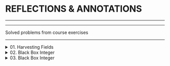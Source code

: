 # **REFLECTIONS & ANNOTATIONS**
----------
-------

Solved problems from course exercises

-----------------

<details>
<summary>01. Harvesting Fields </summary>

You are given a **RichSoilLand class** with lots of fields \(look at the provided skeleton\). Like the good farmer you are, you must harvest them. Harvesting means that you must print each field in a certain format \(see output).

**Input**

You will receive a maximum of 100 lines with one of the following commands:
-	**private** - print all private fields
-	**protected** - print all protected fields
-	**public** - print all public fields
-	**all** - print ALL declared fields
-	**HARVEST** - end the input

**Output**

For each command you must print the fields that have the given access modifier as described in the input section. The format in which the fields should be printed is:

>**"\<access modifier> \<field type> \<field name>"**

**Examples**

|  | Output                                                  |
| --- | --- |
| protected | protected String testString |
| HARVEST | protected double aDouble |
|  | protected byte testByte |
|  | protected StringBuilder aBuffer |
|  | protected BigInteger testBigNumber |
|  | protected float testFloat |
|  | protected Object testPredicate |
|  | protected Object fatherMotherObject |
|  | protected String moarString |
|  | protected Exception inheritableException |
|  | protected Stream moarStreamz |
||| 
| private | private int testInt |
| public | private long testLong |
| private | private Calendar aCalendar |
| HARVEST | private char testChar |
|  | private BigInteger testBigInt |
|  | private Thread aThread |
|  | private Object aPredicate |
|  | private Object hiddenObject |
|  | private String anotherString |
|  | private Exception internalException |
|  | private Stream secretStream |
|  | public double testDouble |
|  | public String aString |
|  | public StringBuilder aBuilder |
|  | public short testShort |
|  | public byte aByte |
|  | public float aFloat |
|  | public Thread testThread |
|  | public Object anObject |
|  | public int anotherIntBitesTheDust |
|  | public Exception justException |
|  | public Stream aStream |
|  | private int testInt |
|  | private long testLong |
|  | private Calendar aCalendar |
|  | private char testChar |
|  | private BigInteger testBigInt |
|  | private Thread aThread |
|  | private Object aPredicate |
|  | private Object hiddenObject |
|  | private String anotherString |
|  | private Exception internalException |
|  | private Stream secretStream |
|  | private int testInt |
|  | |
| all | public double testDouble |
| HARVEST | protected String testString |
|  | private long testLong |
|  | protected double aDouble |
|  | public String aString |
|  | private Calendar aCalendar |
|  | public StringBuilder aBuilder |
|  | private char testChar |
|  | public short testShort |
|  | protected byte testByte |
|  | public byte aByte |
|  | protected StringBuilder aBuffer |
|  | private BigInteger testBigInt |
|  | protected BigInteger testBigNumber |
|  | protected float testFloat |
|  | public float aFloat |
|  | private Thread aThread |
|  | public Thread testThread |
|  | private Object aPredicate |
|  | protected Object testPredicate |
|  | public Object anObject |
|  | private Object hiddenObject |
|  | protected Object fatherMotherObject |
|  | private String anotherString |
|  | protected String moarString |
|  | public int anotherIntBitesTheDust |
|  | private Exception internalException |
|  | protected Exception inheritableException |
|  | public Exception justException |
|  | public Stream aStream |
|  | protected Stream moarStreamz |
|  | private Stream secretStream |

[:baby_bottle: **SOLUTION**](https://github.com/SophiyaYO/ReflectionAndAnnotationExercise/tree/master/src/harvestingFields)

</details>

<details>
<summary>02. Black Box Integer</summary>

You are helping a buddy of yours who is still in the OOP Basics course - his name is Peshoslav (not to be mistaken with real people or trainers). He is rather slow and made a class with all private members. Your tasks are to instantiate an object from his class (always with start value 0) and then invoke the different methods it has. Your restriction is to not change anything in the class itself (consider it a black box). You can look at his class but don't touch anything! The class itself is called BlackBoxInt. It is a wrapper for the int primitive. The methods it has are:

![methodsIn](src/blackBoxInteger/methods.png)

**Input**

The input will consist of lines in the form:

>"**\<command name>_\<value>"**

**Example:** _add_115_

Input will always be valid and in the format described, so there is no need to check it explicitly. You stop receiving input when you encounter the command "END".

**Output**

Each command \(except the END one) should print the current value of innerValue of the BlackBoxInt object you instantiated. Don't cheat by overriding toString in the class - you must get the value from the private field.

**Examples**

Input | Output
---              | ---
add_999999 | 999999
subtract_19 | 999980
divide_4 | 249995
multiply_2 | 499990
rightShift_1 | 249995
leftShift_3 | 1999960
END |

[:sos: **SOLUTION**](src/blackBoxInteger/)

</details>

<details>
<summary>03. Black Box Integer</summary>

You are given a small console based project called Barracks \(the code for it is included in the provided skeleton).

The general functionality the project has is adding new units to its repository and printing a report with statistics about the units currently in the repository. 
First let's go over the original task before the project was created:

**Input**

The input consists of commands each on a separate line. Commands that execute the functionality are:
-	**add** <Archer/Swordsman/Pikeman/{…}> - adds a unit to the repository.
-	**report** - prints a lexicological ordered statistic about the units in the repository.
-	**fight** - ends the input.

**Output**

**Each command except fight should print** output on the console.
-	add should print: "<Archer/Swordsman/Pikeman/{…}> added!"
-	report should print all the info in the repository in the format: "<UnitType> -> <UnitQuantity>", sorted by UnitType

**Constraints**

-	Input will consist of no more than 1000 lines
-	report command will never be given before any valid add command was provided

**Your task**

 1. You have to study the code of the project and figure out how it works. However, there are parts of it that are not implemented (left with TODOs (TODO window will be useful)). You must implement the functionality of the createUnit method in the UnitFactoryImpl class so that it creates a unit based on the unit type received as parameter. Implement it in such a way that whenever you add a new unit it will be creatable without the need to change anything in the UnitFactoryImpl class (psst - use reflection). You can use the approach called Simple Factory.
 
 2. Add two new unit classes \(there will be tests that require them) - Horseman with 50 health and 10 attack and Gunner with 20 health and 20 attack.
    If you do everything correctly for this problem, you should write code only in the factories and units packages.
    
**Examples**

Input            | Output
 ---  | ---
add Swordsman | Swordsman added!
add Archer | Archer added!
add Pikeman | Pikeman added!
report | Archer -> 1
add Pikeman | Pikeman -> 1
add Pikeman | Swordsman -> 1
report | Pikeman added!
fight | Pikeman added!
| | Archer -> 1
| | Pikeman -> 3
| | Swordsman -> 1
| |
add Pikeman | Pikeman added!
add Pikeman | Pikeman added!
add Gunner | Gunner added!
add Horseman | Horseman added!
add Archer | Archer added!
add Gunner | Gunner added!
add Gunner | Gunner added!
add Horseman | Horseman added!
report | Archer -> 1
fight | Gunner -> 3
| | Horseman -> 2
| | Pikeman -> 2


**:warning: the provided solution is implementing all the requirements from pr 03 to pr 05 including!
If you want the exact solution for this problem remove the unnecessary methods, fields, constructors and so on,
 or go through the initial commits or just do it by yourself it is easy peasy and I am sure you will manage to 
 do it by yourself :kiss:**

[:sos: **SOLUTION**](src/barracksWars/)

</details>